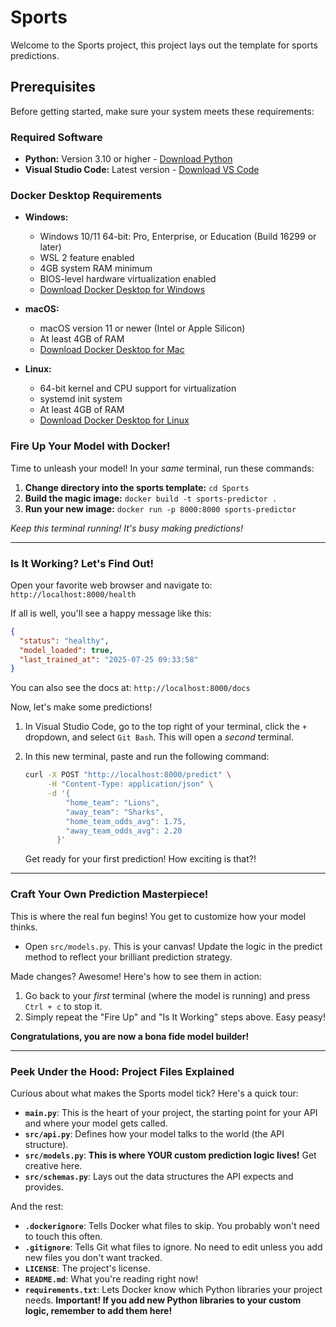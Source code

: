 # Sports

Welcome to the Sports project, this project lays out the template for sports predictions.

## Prerequisites

Before getting started, make sure your system meets these requirements:

### Required Software
* **Python:** Version 3.10 or higher - [Download Python](https://www.python.org/downloads/)
* **Visual Studio Code:** Latest version - [Download VS Code](https://code.visualstudio.com/download)

### Docker Desktop Requirements
* **Windows:**
  - Windows 10/11 64-bit: Pro, Enterprise, or Education (Build 16299 or later)
  - WSL 2 feature enabled
  - 4GB system RAM minimum
  - BIOS-level hardware virtualization enabled
  - [Download Docker Desktop for Windows](https://docs.docker.com/desktop/windows/install/)

* **macOS:**
  - macOS version 11 or newer (Intel or Apple Silicon)
  - At least 4GB of RAM
  - [Download Docker Desktop for Mac](https://docs.docker.com/desktop/mac/install/)

* **Linux:**
  - 64-bit kernel and CPU support for virtualization
  - systemd init system
  - At least 4GB of RAM
  - [Download Docker Desktop for Linux](https://docs.docker.com/desktop/linux/install/)

### Fire Up Your Model with Docker!
Time to unleash your model! In your *same* terminal, run these commands:

1. **Change directory into the sports template:** `cd Sports` 
1. **Build the magic image:** `docker build -t sports-predictor .`
2. **Run your new image:** `docker run -p 8000:8000 sports-predictor`

*Keep this terminal running! It's busy making predictions!*

---

### Is It Working? Let's Find Out!

Open your favorite web browser and navigate to: `http://localhost:8000/health`

If all is well, you'll see a happy message like this:

```json
{
  "status": "healthy",
  "model_loaded": true,
  "last_trained_at": "2025-07-25 09:33:58"
}
```

You can also see the docs at: `http://localhost:8000/docs`

Now, let's make some predictions!

1.  In Visual Studio Code, go to the top right of your terminal, click the `+` dropdown, and select `Git Bash`. This will open a *second* terminal.
2.  In this new terminal, paste and run the following command:

    ```bash
    curl -X POST "http://localhost:8000/predict" \
         -H "Content-Type: application/json" \
         -d '{
             "home_team": "Lions",
             "away_team": "Sharks",
             "home_team_odds_avg": 1.75,
             "away_team_odds_avg": 2.20
           }'
    ```

    Get ready for your first prediction! How exciting is that?!

---

### Craft Your Own Prediction Masterpiece!

This is where the real fun begins! You get to customize how your model thinks.

* Open `src/models.py`. This is your canvas! Update the logic in the predict method to reflect your brilliant prediction strategy.

Made changes? Awesome! Here's how to see them in action:

1.  Go back to your *first* terminal (where the model is running) and press `Ctrl + c` to stop it.
2.  Simply repeat the "Fire Up" and "Is It Working" steps above. Easy peasy!

**Congratulations, you are now a bona fide model builder!**

---

### Peek Under the Hood: Project Files Explained

Curious about what makes the Sports model tick? Here's a quick tour:

* **`main.py`**: This is the heart of your project, the starting point for your API and where your model gets called.
* **`src/api.py`**: Defines how your model talks to the world (the API structure).
* **`src/models.py`**: **This is where YOUR custom prediction logic lives!** Get creative here.
* **`src/schemas.py`**: Lays out the data structures the API expects and provides.

And the rest:

* **`.dockerignore`**: Tells Docker what files to skip. You probably won't need to touch this often.
* **`.gitignore`**: Tells Git what files to ignore. No need to edit unless you add new files you don't want tracked.
* **`LICENSE`**: The project's license.
* **`README.md`**: What you're reading right now!
* **`requirements.txt`**: Lets Docker know which Python libraries your project needs. **Important! If you add new Python libraries to your custom logic, remember to add them here!**
